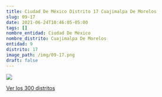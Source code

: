 ```yaml
---
title: Ciudad De México Distrito 17 Cuajimalpa De Morelos
slug: 09-17
date: 2021-06-24T10:46:05-05:00
tags: []
nombre_entidad: Ciudad De México
nombre_distrito: Cuajimalpa De Morelos
entidad: 9
distrito: 17
image_path: /img/09-17.png
draft: false
---
```


![](/img/09-17.png)

[Ver los 300 distritos](/docs/elecciones-2021)
